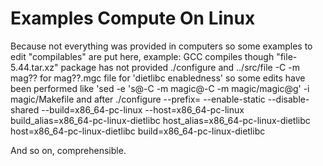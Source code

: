 # Examples Compute On Linux

Because not everything was provided in computers so some examples to edit "compilables" are put here, example:
GCC compiles though "file-5.44.tar.xz" package has not provided ./configure and ../src/file -C -m mag?? for mag??.mgc file for 'dietlibc enabledness' so some edits have been performed like 'sed -e 's@-C -m magic@-C -m magic/magic@g' -i magic/Makefile and after ./configure --prefix= --enable-static --disable-shared --build=x86_64-pc-linux --host=x86_64-pc-linux build_alias=x86_64-pc-linux-dietlibc host_alias=x86_64-pc-linux-dietlibc host=x86_64-pc-linux-dietlibc build=x86_64-pc-linux-dietlibc 

And so on, comprehensible.
